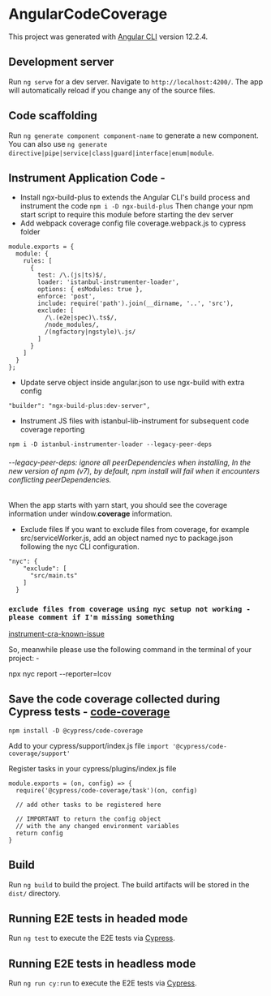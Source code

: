 # AngularCodeCoverage

This project was generated with [Angular CLI](https://github.com/angular/angular-cli) version 12.2.4.

## Development server

Run `ng serve` for a dev server. Navigate to `http://localhost:4200/`. The app will automatically reload if you change any of the source files.

## Code scaffolding

Run `ng generate component component-name` to generate a new component. You can also use `ng generate directive|pipe|service|class|guard|interface|enum|module`.


## Instrument Application Code - 
* Install ngx-build-plus to extends the Angular CLI's build process and instrument the code
`npm i -D ngx-build-plus`
Then change your npm start script to require this module before starting the dev server
* Add webpack coverage config file coverage.webpack.js to cypress folder
```
module.exports = {
  module: {
    rules: [
      {
        test: /\.(js|ts)$/,
        loader: 'istanbul-instrumenter-loader',
        options: { esModules: true },
        enforce: 'post',
        include: require('path').join(__dirname, '..', 'src'),
        exclude: [
          /\.(e2e|spec)\.ts$/,
          /node_modules/,
          /(ngfactory|ngstyle)\.js/
        ]
      }
    ]
  }
};
```
* Update serve object inside angular.json to use ngx-build with extra config

`"builder": "ngx-build-plus:dev-server",`

* Instrument JS files with istanbul-lib-instrument for subsequent code coverage reporting

`npm i -D istanbul-instrumenter-loader --legacy-peer-deps`

###### --legacy-peer-deps: ignore all peerDependencies when installing, In the new version of npm (v7), by default, npm install will fail when it encounters conflicting peerDependencies. 

When the app starts with yarn start, you should see the coverage information under window.__coverage__ information.

* Exclude files
If you want to exclude files from coverage, for example src/serviceWorker.js, add an object named nyc to package.json following the nyc CLI configuration.

```
"nyc": {
    "exclude": [
      "src/main.ts"
    ]
  }
```

### `exclude files from coverage using nyc setup not working - please comment if I'm missing something`

[instrument-cra-known-issue](https://github.com/cypress-io/instrument-cra/issues/188)

So, meanwhile please use the following command in the terminal of your project: - 

npx nyc report --reporter=lcov

## Save the code coverage collected during Cypress tests - [code-coverage](https://www.npmjs.com/package/@cypress/code-coverage)

`npm install -D @cypress/code-coverage`

Add to your cypress/support/index.js file
`import '@cypress/code-coverage/support'`

Register tasks in your cypress/plugins/index.js file
```
module.exports = (on, config) => {
  require('@cypress/code-coverage/task')(on, config)

  // add other tasks to be registered here

  // IMPORTANT to return the config object
  // with the any changed environment variables
  return config
}
```

## Build

Run `ng build` to build the project. The build artifacts will be stored in the `dist/` directory.

## Running E2E tests in headed mode

Run `ng test` to execute the E2E tests via [Cypress](https://www.cypress.io/).

## Running E2E tests in headless mode

Run `ng run cy:run` to execute the E2E tests via [Cypress](https://www.cypress.io/).
